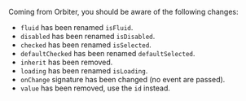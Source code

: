 Coming from Orbiter, you should be aware of the following changes:

- `fluid` has been renamed `isFluid`.
- `disabled` has been renamed `isDisabled`.
- `checked` has been renamed `isSelected`.
- `defaultChecked` has been renamed `defaultSelected`.
- `inherit` has been removed.
- `loading` has been renamed `isLoading`.
- `onChange` signature has been changed (no event are passed).
- `value` has been removed, use the `id` instead.
